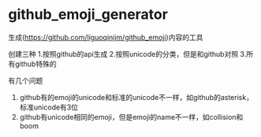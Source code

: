 # github_emoji_generator
生成(https://github.com/liguoqinjim/github_emoji)内容的工具

创建三种
1.按照github的api生成
2.按照unicode的分类，但是和github对照
3.所有github特殊的

有几个问题
1. github有的emoji的unicode和标准的unicode不一样，如github的asterisk，标准unicode有3位
2. github有unicode相同的emoji，但是emoji的name不一样，如collision和boom